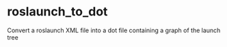 # roslaunch_to_dot
Convert a roslaunch XML file into a dot file containing a graph of the launch tree
